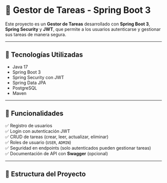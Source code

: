 # 📝 Gestor de Tareas - Spring Boot 3

Este proyecto es un **Gestor de Tareas** desarrollado con **Spring Boot 3**, **Spring Security** y **JWT**, que permite a los usuarios autenticarse y gestionar sus tareas de manera segura.

---

## 🚀 Tecnologías Utilizadas
- Java 17
- Spring Boot 3
- Spring Security con JWT
- Spring Data JPA
- PostgreSQL
- Maven

---

## 📌 Funcionalidades
✅ Registro de usuarios  
✅ Login con autenticación JWT  
✅ CRUD de tareas (crear, leer, actualizar, eliminar)  
✅ Roles de usuario (`USER`, `ADMIN`)  
✅ Seguridad en endpoints (solo autenticados pueden gestionar tareas)  
✅ Documentación de API con **Swagger** (opcional)

---

## 📂 Estructura del Proyecto
